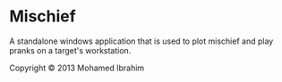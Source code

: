 Mischief
========

A standalone windows application that is used to plot mischief and play pranks on a target's workstation.

Copyright &copy; 2013 Mohamed Ibrahim